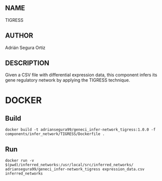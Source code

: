 ## NAME

TIGRESS

## AUTHOR

Adrián Segura Ortiz

## DESCRIPTION

Given a CSV file with differential expression data, this component infers its gene regulatory network by applying the TIGRESS technique.

# DOCKER

## Build

```
docker build -t adriansegura99/geneci_infer-network_tigress:1.0.0 -f components/infer_network/TIGRESS/Dockerfile .
```

## Run

```
docker run -v $(pwd)/inferred_networks:/usr/local/src/inferred_networks/ adriansegura99/geneci_infer-network_tigress expression_data.csv inferred_networks
```
